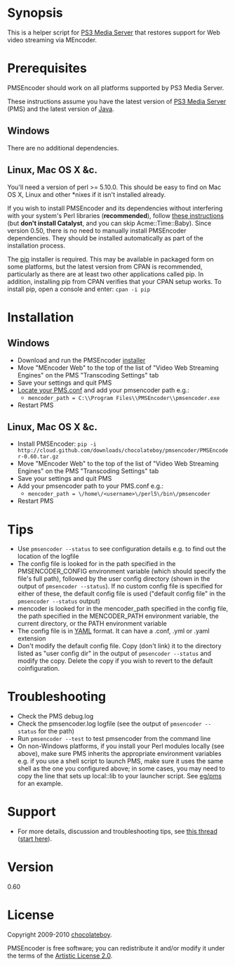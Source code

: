 # Synopsis

This is a helper script for [PS3 Media Server](http://code.google.com/p/ps3mediaserver/) that restores support for Web video streaming via MEncoder.

# Prerequisites

PMSEncoder should work on all platforms supported by PS3 Media Server.

These instructions assume you have the latest version of [PS3 Media Server](http://ps3mediaserver.org/forum/viewtopic.php?f=2&t=3217) (PMS) and the latest version of [Java](http://www.java.com/en/download/index.jsp).

## Windows

There are no additional dependencies.

## Linux, Mac OS X &c.

You'll need a version of perl >= 5.10.0. This should be easy to find on Mac OS X, Linux and other *nixes if it isn't installed already.

If you wish to install PMSEncoder and its dependencies without interfering with your system's Perl libraries (**recommended**), follow [these instructions](http://perl.jonallen.info/writing/articles/install-perl-modules-without-root) (but **don't install Catalyst**, and you can skip Acme::Time::Baby). Since version 0.50, there is no need to manually install PMSEncoder dependencies. They should be installed automatically as part of the installation process.

The [pip](http://search.cpan.org/perldoc?pip) installer is required. This may be available in packaged form on some platforms, but the latest version from CPAN is recommended, particularly as there are at least two other applications called pip. In addition, installing pip from CPAN verifies that your CPAN setup works. To install pip, open a console and enter: `cpan -i pip`

# Installation

## Windows

* Download and run the PMSEncoder [installer](http://cloud.github.com/downloads/chocolateboy/pmsencoder/PMSEncoder-0.60.exe)
* Move "MEncoder Web" to the top of the list of "Video Web Streaming Engines" on the PMS "Transcoding Settings" tab
* Save your settings and quit PMS
* [Locate your PMS.conf](http://ps3mediaserver.org/forum/viewtopic.php?f=2&t=5301) and add your pmsencoder path e.g.:
  * `mencoder_path = C:\\Program Files\\PMSEncoder\\pmsencoder.exe`
* Restart PMS

## Linux, Mac OS X &c.

* Install PMSEncoder: `pip -i http://cloud.github.com/downloads/chocolateboy/pmsencoder/PMSEncoder-0.60.tar.gz`
* Move "MEncoder Web" to the top of the list of "Video Web Streaming Engines" on the PMS "Transcoding Settings" tab
* Save your settings and quit PMS
* Add your pmsencoder path to your PMS.conf e.g.:
  * `mencoder_path = \/home\/<username>\/perl5\/bin\/pmsencoder`
* Restart PMS

# Tips
* Use `pmsencoder --status` to see configuration details e.g. to find out the location of the logfile
* The config file is looked for in the path specified in the PMSENCODER_CONFIG environment variable (which should specify the file's full path), followed by the user config directory (shown in the output of `pmsencoder --status`). If no custom config file is specified for either of these, the default config file is used ("default config file" in the `pmsencoder --status` output)
* mencoder is looked for in the mencoder_path specified in the config file, the path specified in the MENCODER_PATH environment variable, the current directory, or the PATH environment variable
* The config file is in [YAML](http://en.wikipedia.org/wiki/YAML) format. It can have a .conf, .yml or .yaml extension
* Don't modify the default config file. Copy (don't link) it to the directory listed as "user config dir" in the output of `pmsencoder --status` and modify the copy. Delete the copy if you wish to revert to the default coinfiguration.

# Troubleshooting
* Check the PMS debug.log
* Check the pmsencoder.log logfile (see the output of `pmsencoder --status` for the path)
* Run `pmsencoder --test` to test pmsencoder from the command line
* On non-Windows platforms, if you install your Perl modules locally (see above), make sure PMS inherits the appropriate environment variables e.g. if you use a shell script to launch PMS, make sure it uses the same shell as the one you configured above; in some cases, you may need to copy the line that sets up local::lib to your launcher script. See [eg/pms](http://github.com/chocolateboy/pmsencoder/tree/master/eg/pms) for an example.

# Support

* For more details, discussion and troubleshooting tips, see [this thread](http://ps3mediaserver.org/forum/viewtopic.php?f=6&t=5002) ([start here](http://ps3mediaserver.org/forum/viewtopic.php?f=6&t=5002#p22479)).

# Version

0.60

# License

Copyright 2009-2010 [chocolateboy](mailto:chocolate@cpan.org).

PMSEncoder is free software; you can redistribute it and/or modify it under the terms of the [Artistic License 2.0](http://www.opensource.org/licenses/artistic-license-2.0.php).

